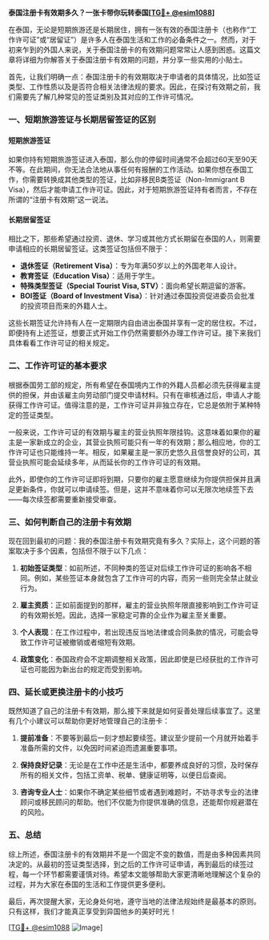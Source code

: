 **泰国注册卡有效期多久？一张卡带你玩转泰国[[TG💪+ @esim1088](https://t.me/s/esim1088)]**

在泰国，无论是短期旅游还是长期居住，拥有一张有效的泰国注册卡（也称作“工作许可证”或“居留证”）是许多人在泰国生活和工作的必备条件之一。然而，对于初来乍到的外国人来说，关于泰国注册卡的有效期问题常常让人感到困惑。这篇文章将详细为你解答关于泰国注册卡有效期的问题，并分享一些实用的小贴士。

首先，让我们明确一点：泰国注册卡的有效期取决于申请者的具体情况，比如签证类型、工作性质以及是否符合相关法律法规的要求。因此，在探讨有效期之前，我们需要先了解几种常见的签证类别及其对应的工作许可情况。

### **一、短期旅游签证与长期居留签证的区别**

#### **短期旅游签证**
如果你持有短期旅游签证进入泰国，那么你的停留时间通常不会超过60天至90天不等。在此期间，你无法合法地从事任何有报酬的工作活动。如果你想在泰国工作，你需要转换成其他类型的签证，比如非移民B类签证（Non-Immigrant B Visa），然后才能申请工作许可证。因此，对于短期旅游签证持有者而言，不存在所谓的“注册卡有效期”这一说法。

#### **长期居留签证**
相比之下，那些希望通过投资、退休、学习或其他方式长期留在泰国的人，则需要申请相应的长期居留签证。这类签证包括但不限于：

- **退休签证（Retirement Visa）**：专为年满50岁以上的外国老年人设计。
- **教育签证（Education Visa）**：适用于学生。
- **特殊类型签证（Special Tourist Visa, STV）**：面向希望长期逗留的游客。
- **BOI签证（Board of Investment Visa）**：针对通过泰国投资促进委员会批准的投资项目而来的外籍人士。

这些长期签证允许持有人在一定期限内自由进出泰国并享有一定的居住权。不过，即便持有上述签证，想要正式开始工作仍然需要额外办理工作许可证。接下来我们具体看看工作许可证的相关规定。

### **二、工作许可证的基本要求**

根据泰国劳工部的规定，所有希望在泰国境内工作的外籍人员都必须先获得雇主提供的担保，并由该雇主向劳动部门提交申请材料。只有在审核通过后，申请人才能获得工作许可证。值得注意的是，工作许可证并非独立存在，它总是依附于某种特定的签证类型。

一般来说，工作许可证的有效期与雇主的营业执照年限挂钩。这意味着如果你的雇主是一家新成立的企业，其营业执照可能只有一年的有效期；那么相应地，你的工作许可证也只能维持一年。相反，如果雇主是一家历史悠久且信誉良好的公司，其营业执照可能会延续多年，从而延长你的工作许可证的有效期。

此外，即使你的工作许可证即将到期，只要你的雇主愿意继续为你提供担保并且满足更新条件，你就可以申请续签。但是，这并不意味着你可以无限次地续签下去——每次续签都需要重新接受审查。

### **三、如何判断自己的注册卡有效期**

现在回到最初的问题：我的泰国注册卡有效期究竟有多久？实际上，这个问题的答案取决于多个因素，包括但不限于以下几点：

1. **初始签证类型**：如前所述，不同种类的签证对后续工作许可证的影响各不相同。例如，某些签证本身就包含了工作许可的内容，而另一些则完全禁止就业行为。
   
2. **雇主资质**：正如前面提到的那样，雇主的营业执照年限直接影响到工作许可证的有效期长短。因此，选择一家稳定可靠的企业作为雇主至关重要。

3. **个人表现**：在工作过程中，若出现违反当地法律或合同条款的情况，可能会导致工作许可证被撤销或者缩短有效期。

4. **政策变化**：泰国政府会不定期调整相关政策，因此即使是已经获批的工作许可证也可能因为新出台的规定而受到影响。

### **四、延长或更换注册卡的小技巧**

既然知道了自己的注册卡有效期，那么接下来就是如何妥善处理后续事宜了。这里有几个小建议可以帮助你更好地管理自己的注册卡：

1. **提前准备**：不要等到最后一刻才想起要续签。建议至少提前一个月就开始着手准备所需的文件，以免因时间紧迫而遗漏重要事项。
   
2. **保持良好记录**：无论是在工作中还是生活中，都要养成良好的习惯，及时保存所有的相关文件，包括工资单、税单、健康证明等，以便日后查阅。
   
3. **咨询专业人士**：如果你不确定某些细节或者遇到难题时，不妨寻求专业的法律顾问或移民顾问的帮助。他们不仅能为你提供准确的信息，还能帮你规避潜在的风险。

### **五、总结**

综上所述，泰国注册卡的有效期并不是一个固定不变的数值，而是由多种因素共同决定的。从最初的签证类型选择，到之后的工作许可证申请，再到最后的续签过程，每一个环节都需要谨慎对待。希望本文能够帮助大家更清晰地理解这个复杂的过程，并为大家在泰国的生活和工作提供更多便利。

最后，再次提醒大家，无论身处何地，遵守当地的法律法规始终是最基本的原则。只有这样，我们才能真正享受到异国他乡的美好时光！

[[TG💪+ @esim1088](https://t.me/s/esim1088) ![Image](https://i.postimg.cc/4NQfJmqS/Snipaste-2025-05-13-00-14-12.png)]
